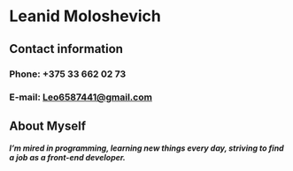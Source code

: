 # Leanid Moloshevich


## Contact information
### Phone: +375 33 662 02 73
### E-mail: Leo6587441@gmail.com

## About Myself
##### I’m mired in programming, learning new things every day, striving to find a job as a front-end developer.

